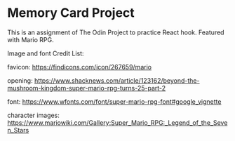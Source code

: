 # Memory Card Project 

This is an assignment of The Odin Project to practice React hook. 
Featured with Mario RPG. 


Image and font Credit List:

favicon:
https://findicons.com/icon/267659/mario

opening:
https://www.shacknews.com/article/123162/beyond-the-mushroom-kingdom-super-mario-rpg-turns-25-part-2

font:
https://www.wfonts.com/font/super-mario-rpg-font#google_vignette

character images:
https://www.mariowiki.com/Gallery:Super_Mario_RPG:_Legend_of_the_Seven_Stars